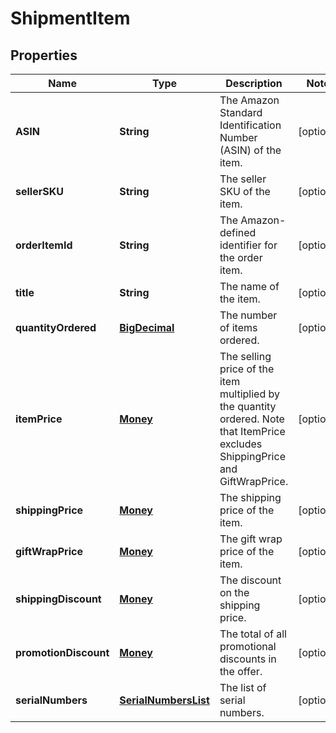
# ShipmentItem

## Properties
Name | Type | Description | Notes
------------ | ------------- | ------------- | -------------
**ASIN** | **String** | The Amazon Standard Identification Number (ASIN) of the item. |  [optional]
**sellerSKU** | **String** | The seller SKU of the item. |  [optional]
**orderItemId** | **String** | The Amazon-defined identifier for the order item. |  [optional]
**title** | **String** | The name of the item. |  [optional]
**quantityOrdered** | [**BigDecimal**](BigDecimal.md) | The number of items ordered. |  [optional]
**itemPrice** | [**Money**](Money.md) | The selling price of the item multiplied by the quantity ordered. Note that ItemPrice excludes ShippingPrice and GiftWrapPrice. |  [optional]
**shippingPrice** | [**Money**](Money.md) | The shipping price of the item. |  [optional]
**giftWrapPrice** | [**Money**](Money.md) | The gift wrap price of the item. |  [optional]
**shippingDiscount** | [**Money**](Money.md) | The discount on the shipping price. |  [optional]
**promotionDiscount** | [**Money**](Money.md) | The total of all promotional discounts in the offer. |  [optional]
**serialNumbers** | [**SerialNumbersList**](SerialNumbersList.md) | The list of serial numbers. |  [optional]



